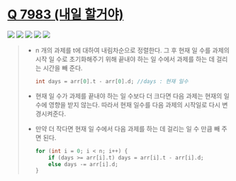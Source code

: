# [Q 7983 (내일 할거야)](https://www.acmicpc.net/problem/7983)

<img src="https://img.shields.io/badge/Level-Gold 5-yellow"> <img src="https://img.shields.io/badge/Memory-16744%20KB-blue"> <img src="https://img.shields.io/badge/Time-476%20ms-brightgreen"> <img src="https://img.shields.io/badge/Length-582%20B-red"> <img src="https://img.shields.io/badge/Language-C-blueviolet">



> - n 개의 과제를 t에 대하여 내림차순으로 정렬한다. 그 후 현재 일 수를 과제의 시작 일 수로 초기화해주기 위해 끝내야 하는 일 수에서 과제를 하는 데 걸리는 시간을 빼 준다.
>
>   ```c
>   int days = arr[0].t - arr[0].d;	//days : 현재 일수
>   ```
>
> - 현재 일 수가 과제를 끝내야 하는 일 수보다 더 크다면 다음 과제는 현재의 일 수에 영향을 받지 않는다. 따라서 현재 일수를 다음 과제의 시작일로 다시 변경시켜준다.
>
> - 만약 더 작다면 현재 일 수에서 다음 과제를 하는 데 걸리는 일 수 만큼 빼 주면 된다.
>
>   ```c
>   for (int i = 0; i < n; i++) {
>   	if (days >= arr[i].t) days = arr[i].t - arr[i].d;
>   	else days -= arr[i].d;
>   }
>   ```

